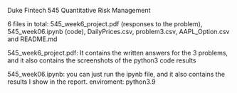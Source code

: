 
Duke Fintech 545 Quantitative Risk Management

6 files in total: 545_week6_project.pdf (responses to the problem), 545_week06.ipynb (code), DailyPrices.csv, problem3.csv, AAPL_Option.csv and README.md

545_week6_project.pdf: It contains the written answers for the 3 problems, and it also contains the screenshots of the python3 code results

545_week06.ipynb: you can just run the ipynb file, and it also contains the results I show in the report. enviroment: python3.9
